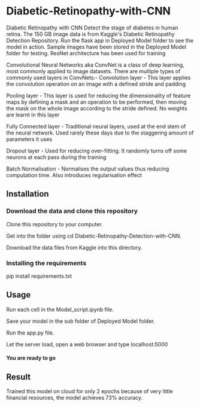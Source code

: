 # Diabetic-Retinopathy-with-CNN
Diabetic Retinopathy with CNN
Detect the stage of diabetes in human retina. The 150 GB image data is from Kaggle's Diabetic Retinopathy Detection Repository. Run the flask app in Deployed Model folder to see the model in action. Sample images have been stored in the Deployed Model folder for testing.
ResNet architecture has been used for training
 
Convolutional Neural Networks aka ConvNet is a class of deep learning, most commonly applied to image datasets.
There are multiple types of commonly used layers in ConvNets:-
Convolution layer - This layer applies the convolution operation on an image with a defined stride and padding

Pooling layer - This layer is used for reducing the dimensionality of feature maps by defining a mask and an operation to be performed, then moving the mask on the whole image according to the stride defined. No weights are learnt in this layer

Fully Connected layer - Traditional neural layers, used at the end stem of the neural network. Used rarely these days due to the staggering amount of parameters it uses

Dropout layer - Used for reducing over-fitting. It randomly turns off some neurons at each pass during the training

Batch Normalisation - Normalises the output values thus reducing computation time. Also introduces regularisation effect
 
## Installation

### Download the data and clone this repository
Clone this repository to your computer.

Get into the folder using cd Diabetic-Retinopathy-Detection-with-CNN.

Download the data files from Kaggle into this directory.
### Installing the requirements
pip install requirements.txt

## Usage
Run each cell in the Model_script.ipynb file.

Save your model in the sub folder of Deployed Model folder.

Run the app.py file.

Let the server load, open a web browser and type localhost:5000
#### You are ready to go

## Result
Trained this model on cloud for only 2 epochs because of very little financial resources, the model achieves 73% accuracy.


